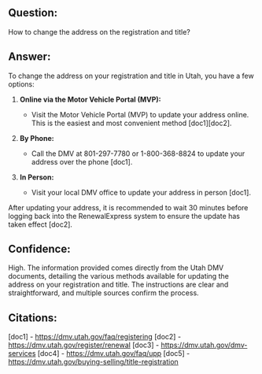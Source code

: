 ## Question:
How to change the address on the registration and title?

## Answer:
To change the address on your registration and title in Utah, you have a few options:

1. **Online via the Motor Vehicle Portal (MVP):** 
   - Visit the Motor Vehicle Portal (MVP) to update your address online. This is the easiest and most convenient method [doc1][doc2].

2. **By Phone:**
   - Call the DMV at 801-297-7780 or 1-800-368-8824 to update your address over the phone [doc1].

3. **In Person:**
   - Visit your local DMV office to update your address in person [doc1].

After updating your address, it is recommended to wait 30 minutes before logging back into the RenewalExpress system to ensure the update has taken effect [doc2].

## Confidence:
High. The information provided comes directly from the Utah DMV documents, detailing the various methods available for updating the address on your registration and title. The instructions are clear and straightforward, and multiple sources confirm the process.

## Citations:
[doc1] - https://dmv.utah.gov/faq/registering
[doc2] - https://dmv.utah.gov/register/renewal
[doc3] - https://dmv.utah.gov/dmv-services
[doc4] - https://dmv.utah.gov/faq/upp
[doc5] - https://dmv.utah.gov/buying-selling/title-registration
